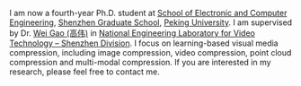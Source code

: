 I am now a fourth-year Ph.D. student at [School of Electronic and Computer Engineering](https://www.ece.pku.edu.cn/), [Shenzhen Graduate School](https://www.pkusz.edu.cn/), [Peking University](https://www.pku.edu.cn/). I am supervised by Dr. [Wei Gao (高伟)](https://gaowei262.github.io/) in [National Engineering Laboratory for Video Technology – Shenzhen Division](https://web.pkusz.edu.cn/ldm/). I focus on learning-based visual media compression, including image compression, video compression, point cloud compression and multi-modal compression. If you are interested in my research, please feel free to contact me.
